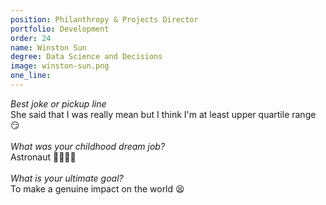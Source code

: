 ```yaml
---
position: Philanthropy & Projects Director
portfolio: Development
order: 24
name: Winston Sun
degree: Data Science and Decisions
image: winston-sun.png
one_line:
---
```

*Best joke or pickup line*
<br>
She said that I was really mean but I think I'm at least upper quartile range 😏 
<br><br>
*What was your childhood dream job?*
<br>
Astronaut 🌌👨‍🚀🚀
<br><br>
*What is your ultimate goal?*
<br>
To make a genuine impact on the world 😫